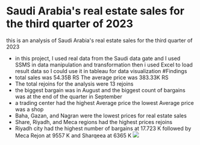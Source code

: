 #  Saudi Arabia's real estate sales for the third quarter of 2023
this is an analysis of Saudi Arabia's real estate sales for the third quarter of 2023
- in this project, I used real data from the Saudi data gate and I used SSMS in data manipulation and transformation then i used Excel to load result data so I could use it in tableau for data visualization
#Findings
- total sales was 54.35B RS
The average price was 383.33K RS
- The total rejoins for the analysis were 13 rejoins
- the biggest bargain was in August and the biggest count of bargains was at the end of the quarter in September
- a trading center had the highest Average price the lowest Average price was a shop
- Baha, Gazan,  and Nagran were the lowest prices for real estate sales
- Share, Riyadh, and Meca regions had the highest prices rejoins
- Riyadh city had the highest number of bargains at 17.723 K followed by Meca Rejon at 9557 K and Sharqeea at 6365 K
![]("https://github.com/yasmin203/saudiRealstatesQ3Sales/blob/main/saudiq3.jpg")
 



